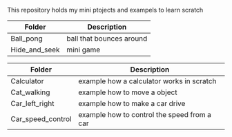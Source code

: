 This repository holds my mini ptojects and exampels to learn scratch

| Folder | Description |
| --- | --- |
| Ball_pong | ball that bounces around
| Hide_and_seek | mini game 




| Folder | Description |
| --- | --- |
| Calculator | example how a calculator works in scratch
| Cat_walking | example how to move a object
| Car_left_right | example how to make a car drive
| Car_speed_control | example how to control the speed from a car
